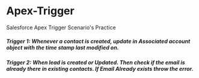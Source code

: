 # Apex-Trigger
Salesforce Apex Trigger Scenario's Practice

#####  Trigger 1: Whenever a contact is created, update in Associated account object with the time stamp last modified on.
#####  Trigger 2: When lead is created or Updated. Then check if the email is already there in existing contacts. If Email Already exists  throw the error.  

